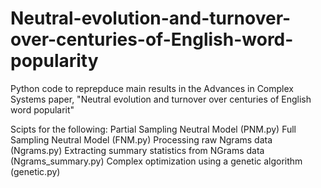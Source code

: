 # Neutral-evolution-and-turnover-over-centuries-of-English-word-popularity

Python code to reprepduce main results in the Advances in Complex Systems paper, "Neutral evolution and turnover over centuries of English word popularit" 


Scipts for the following:
Partial Sampling Neutral Model (PNM.py)
Full Sampling Neutral Model (FNM.py)
Processing raw Ngrams data (Ngrams.py)
Extracting summary statistics from NGrams data (Ngrams_summary.py)
Complex optimization using a genetic algorithm  (genetic.py)
